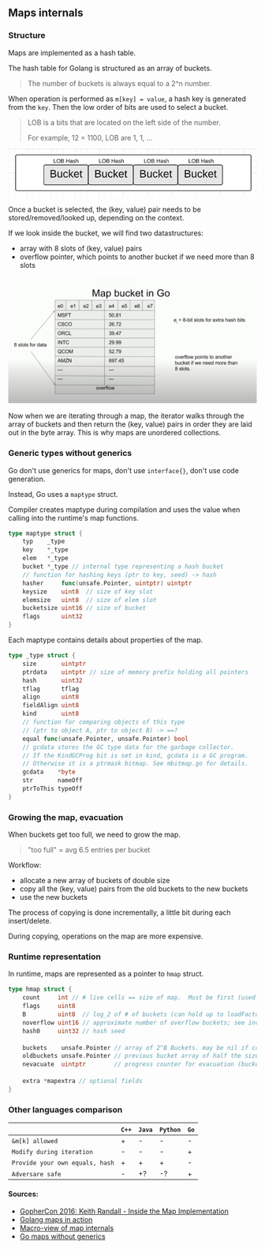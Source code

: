 ## Maps internals

### Structure

Maps are implemented as a hash table.

The hash table for Golang is structured as an array of buckets.

> The number of buckets is always equal to a 2^n number.

When operation is performed as `m[key] = value`, a hash key is generated from the `key`.
Then the low order of bits are used to select a bucket.

> LOB is a bits that are located on the left side of the number.
>
> For example, 12 = 1100, LOB are 1, 1, ...

![lob](./docs/lob.png)

Once a bucket is selected, the (key, value) pair needs to be stored/removed/looked up, depending on the context.

If we look inside the bucket, we will find two datastructures:

- array with 8 slots of (key, value) pairs
- overflow pointer, which points to another bucket if we need more than 8 slots

![bucket](./docs/bucket.png)

Now when we are iterating through a map, the iterator walks through the array of buckets and then return
the (key, value) pairs in order they are laid out in the byte array. This is why maps are unordered collections.

### Generic types without generics

Go don't use generics for maps, don't use `interface{}`, don't use code generation.

Instead, Go uses a `maptype` struct.

Compiler creates maptype during compilation and uses the value when calling into the
runtime's map functions.

```go
type maptype struct {
	typ    _type
	key    *_type
	elem   *_type
	bucket *_type // internal type representing a hash bucket
	// function for hashing keys (ptr to key, seed) -> hash
	hasher     func(unsafe.Pointer, uintptr) uintptr
	keysize    uint8  // size of key slot
	elemsize   uint8  // size of elem slot
	bucketsize uint16 // size of bucket
	flags      uint32
}
```

Each maptype contains details about properties of the map.

```go
type _type struct {
	size       uintptr
	ptrdata    uintptr // size of memory prefix holding all pointers
	hash       uint32
	tflag      tflag
	align      uint8
	fieldAlign uint8
	kind       uint8
	// function for comparing objects of this type
	// (ptr to object A, ptr to object B) -> ==?
	equal func(unsafe.Pointer, unsafe.Pointer) bool
	// gcdata stores the GC type data for the garbage collector.
	// If the KindGCProg bit is set in kind, gcdata is a GC program.
	// Otherwise it is a ptrmask bitmap. See mbitmap.go for details.
	gcdata    *byte
	str       nameOff
	ptrToThis typeOff
}
```

### Growing the map, evacuation

When buckets get too full, we need to grow the map.

> "too full" = avg 6.5 entries per bucket

Workflow:

- allocate a new array of buckets of double size
- copy all the (key, value) pairs from the old buckets to the new buckets
- use the new buckets

The process of copying is done incrementally, a little bit during each insert/delete.

During copying, operations on the map are more expensive.

### Runtime representation

In runtime, maps are represented as a pointer to `hmap` struct.

```go
type hmap struct {
	count     int // # live cells == size of map.  Must be first (used by len() builtin)
	flags     uint8
	B         uint8  // log_2 of # of buckets (can hold up to loadFactor * 2^B items)
	noverflow uint16 // approximate number of overflow buckets; see incrnoverflow for details
	hash0     uint32 // hash seed

	buckets    unsafe.Pointer // array of 2^B Buckets. may be nil if count==0.
	oldbuckets unsafe.Pointer // previous bucket array of half the size, non-nil only when growing
	nevacuate  uintptr        // progress counter for evacuation (buckets less than this have been evacuated)

	extra *mapextra // optional fields
}
```

### Other languages comparison

|                                 | `C++` | `Java` | `Python` | `Go` |
|---------------------------------|-------|--------|----------|------|
| `&m[k] allowed`                 | +     | -      | -        | -    |
| `Modify during iteration`       | -     | -      | -        | +    |
| `Provide your own equals, hash` | +     | +      | +        | -    |
| `Adversare safe`                | -     | +?     | -?       | +    |

#### Sources:

- [GopherCon 2016: Keith Randall - Inside the Map Implementation](https://www.youtube.com/watch?v=Tl7mi9QmLns)
- [Golang maps in action](https://blog.golang.org/maps)
- [Macro-view of map internals](https://www.ardanlabs.com/blog/2013/12/macro-view-of-map-internals-in-go.html)
- [Go maps without generics](https://dave.cheney.net/2018/05/29/how-the-go-runtime-implements-maps-efficiently-without-generics)